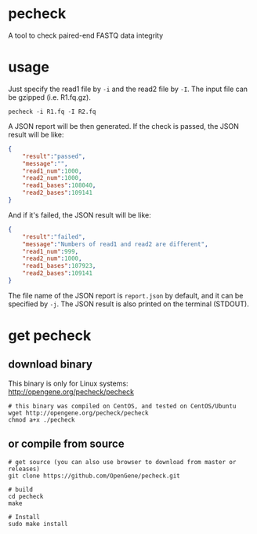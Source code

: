 # pecheck
A tool to check paired-end FASTQ data integrity

# usage
Just specify the read1 file by `-i` and the read2 file by `-I`. The input file can be gzipped (i.e. R1.fq.gz).
```
pecheck -i R1.fq -I R2.fq
```
A JSON report will be then generated. If the check is passed, the JSON result will be like:
```json
{
	"result":"passed",
	"message":"",
	"read1_num":1000,
	"read2_num":1000,
	"read1_bases":108040,
	"read2_bases":109141
}
```
And if it's failed, the JSON result will be like:
```json
{
	"result":"failed",
	"message":"Numbers of read1 and read2 are different",
	"read1_num":999,
	"read2_num":1000,
	"read1_bases":107923,
	"read2_bases":109141
}
```
The file name of the JSON report is `report.json` by default, and it can be specified by `-j`. The JSON result is also printed on the terminal (STDOUT).

# get pecheck
## download binary 
This binary is only for Linux systems: http://opengene.org/pecheck/pecheck
```shell
# this binary was compiled on CentOS, and tested on CentOS/Ubuntu
wget http://opengene.org/pecheck/pecheck
chmod a+x ./pecheck
```
## or compile from source
```shell
# get source (you can also use browser to download from master or releases)
git clone https://github.com/OpenGene/pecheck.git

# build
cd pecheck
make

# Install
sudo make install
```
